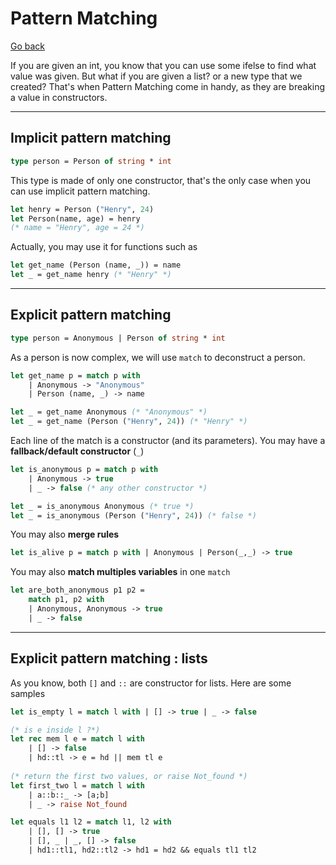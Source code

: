 # Pattern Matching

[Go back](../index.md#intermediary-concepts)

If you are given an int, you know that you can use some ifelse to find what value was given. But what if you are given a list? or a new type that we created? That's when Pattern Matching come in handy, as they are breaking a value in constructors.

<hr class="sl">

## Implicit pattern matching

```ocaml
type person = Person of string * int
```

This type is made of only one constructor, that's the only case when you can use implicit pattern matching.

```ocaml
let henry = Person ("Henry", 24)
let Person(name, age) = henry
(* name = "Henry", age = 24 *)
```

Actually, you may use it for functions such as

```ocaml
let get_name (Person (name, _)) = name
let _ = get_name henry (* "Henry" *)
```

<hr class="sl">

## Explicit pattern matching

```ocaml
type person = Anonymous | Person of string * int
```

As a person is now complex, we will use `match` to deconstruct a person. 

```ocaml
let get_name p = match p with
	| Anonymous -> "Anonymous"
	| Person (name, _) -> name

let _ = get_name Anonymous (* "Anonymous" *)
let _ = get_name (Person ("Henry", 24)) (* "Henry" *)
```

Each line of the match is a constructor (and its parameters). You may have a **fallback/default constructor** (`_`)

```ocaml
let is_anonymous p = match p with
	| Anonymous -> true
	| _ -> false (* any other constructor *)

let _ = is_anonymous Anonymous (* true *)
let _ = is_anonymous (Person ("Henry", 24)) (* false *)
```

You may also **merge rules**

```ocaml
let is_alive p = match p with | Anonymous | Person(_,_) -> true
```

You may also **match multiples variables** in one `match`

```ocaml
let are_both_anonymous p1 p2 = 
	match p1, p2 with
	| Anonymous, Anonymous -> true
	| _ -> false
```

<hr class="sl">

## Explicit pattern matching : lists

As you know, both `[]` and `::` are constructor for lists. Here are some samples

```ocaml
let is_empty l = match l with | [] -> true | _ -> false

(* is e inside l ?*)
let rec mem l e = match l with
	| [] -> false
	| hd::tl -> e = hd || mem tl e
	
(* return the first two values, or raise Not_found *)
let first_two l = match l with
	| a::b::_ -> [a;b]
	| _ -> raise Not_found

let equals l1 l2 = match l1, l2 with
	| [], [] -> true
	| [], _ | _, [] -> false
	| hd1::tl1, hd2::tl2 -> hd1 = hd2 && equals tl1 tl2
```
